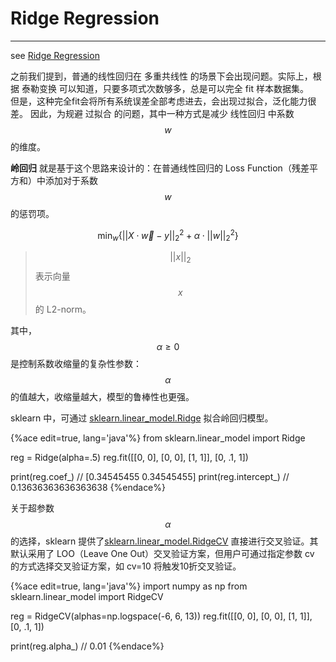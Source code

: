 <!-- toc -->

# Ridge Regression

---

see [Ridge Regression](https://scikit-learn.org/stable/modules/linear_model.html#ridge-regression)

之前我们提到，普通的线性回归在 多重共线性 的场景下会出现问题。实际上，根据 泰勒变换 可以知道，只要多项式次数够多，总是可以完全 fit 样本数据集。   
但是，这种完全fit会将所有系统误差全部考虑进去，会出现过拟合，泛化能力很差。 因此，为规避 过拟合 的问题，其中一种方式是减少 线性回归 中系数 $$w$$ 的维度。

**岭回归** 就是基于这个思路来设计的：在普通线性回归的 Loss Function（残差平方和）中添加对于系数 $$w$$ 的惩罚项。

$$
\min_{w} \{ ||X \cdot \vec{w} - y||_2^2 + \alpha \cdot ||w||_2^2 \}
$$

> $$||x||_2$$ 表示向量 $$x$$ 的 L2-norm。

其中， $$\alpha \geq 0$$ 是控制系数收缩量的复杂性参数：$$ \alpha $$ 的值越大，收缩量越大，模型的鲁棒性也更强。

sklearn 中，可通过 [sklearn.linear_model.Ridge](https://scikit-learn.org/stable/modules/generated/sklearn.linear_model.Ridge.html) 拟合岭回归模型。

{%ace edit=true, lang='java'%}
from sklearn.linear_model import Ridge

reg = Ridge(alpha=.5)
reg.fit([[0, 0], [0, 0], [1, 1]], [0, .1, 1])

print(reg.coef_)
// [0.34545455 0.34545455]
print(reg.intercept_)
// 0.13636363636363638
{%endace%}

关于超参数 $$\alpha$$ 的选择，sklearn 提供了[sklearn.linear_model.RidgeCV](https://scikit-learn.org/stable/modules/generated/sklearn.linear_model.RidgeCV.html) 直接进行交叉验证。其默认采用了 LOO（Leave One Out）交叉验证方案，但用户可通过指定参数 cv 的方式选择交叉验证方案，如 cv=10 将触发10折交叉验证。

{%ace edit=true, lang='java'%}
import numpy as np
from sklearn.linear_model import RidgeCV

reg = RidgeCV(alphas=np.logspace(-6, 6, 13))
reg.fit([[0, 0], [0, 0], [1, 1]], [0, .1, 1])

print(reg.alpha_)
// 0.01
{%endace%}



